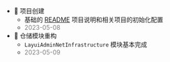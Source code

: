 + :tada:  项目创建
  + 基础的 [README](./README.md) 项目说明和相关项目的初始化配置
  + <span style="font-size:14px;color:gray"> 2023-05-08</span>
+ :tada: 仓储模块重构
  + `LayuiAdminNetInfrastructure`  模块基本完成
  +  <span style="font-size:14px;color:gray"> 2023-05-09</span>

